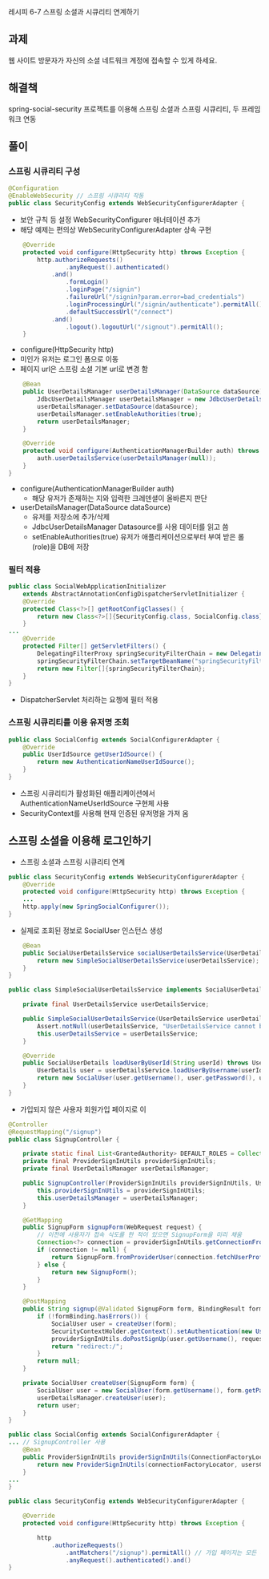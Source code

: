 레시피 6-7 스프링 소셜과 시큐리티 연계하기

## 과제
웹 사이트 방문자가 자신의 소셜 네트워크 계정에 접속할 수 있게 하세요.

## 해결책
spring-social-security 프로젝트를 이용해 스프링 소셜과 스프링 시큐리티, 두 프레임워크 연동

## 풀이

### 스프링 시큐리티 구성
```java
@Configuration
@EnableWebSecurity // 스프링 시큐리티 작동
public class SecurityConfig extends WebSecurityConfigurerAdapter {

```
- 보안 규칙 등 설정 WebSecurityConfigurer 애너테이션 추가
- 해당 예제는 편의상 WebSecurityConfigurerAdapter 상속 구현

```java
    @Override
    protected void configure(HttpSecurity http) throws Exception {
        http.authorizeRequests()
                .anyRequest().authenticated()
            .and()
                .formLogin()
                .loginPage("/signin")
                .failureUrl("/signin?param.error=bad_credentials")
                .loginProcessingUrl("/signin/authenticate").permitAll()
                .defaultSuccessUrl("/connect")
            .and()
                .logout().logoutUrl("/signout").permitAll();
    }
```
- configure(HttpSecurity http)
- 미인가 유저는 로그인 폼으로 이동
- 페이지 url은 스프링 소셜 기본 url로 변경 함

```java
    @Bean
    public UserDetailsManager userDetailsManager(DataSource dataSource) {
        JdbcUserDetailsManager userDetailsManager = new JdbcUserDetailsManager();
        userDetailsManager.setDataSource(dataSource);
        userDetailsManager.setEnableAuthorities(true);
        return userDetailsManager;
    }

    @Override
    protected void configure(AuthenticationManagerBuilder auth) throws Exception {
        auth.userDetailsService(userDetailsManager(null));
    }
}
```
- configure(AuthenticationManagerBuilder auth)
    - 해당 유저가 존재하는 지와 입력한 크레덴셜이 올바른지 판단
- userDetailsManager(DataSource dataSource)
    - 유저를 저장소에 추가/삭제
    - JdbcUserDetailsManager Datasource를 사용 데이터를 읽고 씀
    - setEnableAuthorities(true) 유저가 애플리케이션으로부터 부여 받은 롤(role)을 DB에 저장

### 필터 적용
```java
public class SocialWebApplicationInitializer
    extends AbstractAnnotationConfigDispatcherServletInitializer {
    @Override
    protected Class<?>[] getRootConfigClasses() {
        return new Class<?>[]{SecurityConfig.class, SocialConfig.class};
    }
...
    @Override
    protected Filter[] getServletFilters() {
        DelegatingFilterProxy springSecurityFilterChain = new DelegatingFilterProxy();
        springSecurityFilterChain.setTargetBeanName("springSecurityFilterChain");
        return new Filter[]{springSecurityFilterChain};
    }
}
```
- DispatcherServlet 처리하는 요쳉에 필터 적용

### 스프링 시큐리티를 이용 유저명 조회
```java
public class SocialConfig extends SocialConfigurerAdapter {
    @Override
    public UserIdSource getUserIdSource() {
        return new AuthenticationNameUserIdSource();
    }
}
```
- 스프링 시큐리티가 활성화된 애플리케이션에서 AuthenticationNameUserIdSource 구현체 사용
- SecurityContext를 사용해 현재 인증된 유저명을 가져 옴

스프링 소셜을 이용해 로그인하기
---
- 스프링 소셜과 스프링 시큐리티 연계
```java
public class SecurityConfig extends WebSecurityConfigurerAdapter {
    @Override
    protected void configure(HttpSecurity http) throws Exception {
    ...
    http.apply(new SpringSocialConfigurer());
}
```
- 실제로 조회된 정보로 SocialUser 인스턴스 생성
```java
    @Bean
    public SocialUserDetailsService socialUserDetailsService(UserDetailsService userDetailsService) {
        return new SimpleSocialUserDetailsService(userDetailsService);
    }
}

public class SimpleSocialUserDetailsService implements SocialUserDetailsService {

    private final UserDetailsService userDetailsService;

    public SimpleSocialUserDetailsService(UserDetailsService userDetailsService) {
        Assert.notNull(userDetailsService, "UserDetailsService cannot be null.");
        this.userDetailsService = userDetailsService;
    }

    @Override
    public SocialUserDetails loadUserByUserId(String userId) throws UsernameNotFoundException, DataAccessException {
        UserDetails user = userDetailsService.loadUserByUsername(userId);
        return new SocialUser(user.getUsername(), user.getPassword(), user.getAuthorities());
    }
}
```

- 가입되지 않은 사용자 회원가입 페이지로 이
```java
@Controller
@RequestMapping("/signup")
public class SignupController {

    private static final List<GrantedAuthority> DEFAULT_ROLES = Collections.singletonList(new SimpleGrantedAuthority("USER"));
    private final ProviderSignInUtils providerSignInUtils;
    private final UserDetailsManager userDetailsManager;

    public SignupController(ProviderSignInUtils providerSignInUtils, UserDetailsManager userDetailsManager) {
        this.providerSignInUtils = providerSignInUtils;
        this.userDetailsManager = userDetailsManager;
    }

    @GetMapping
    public SignupForm signupForm(WebRequest request) {
        // 이전에 사용자가 접속 식도를 한 적이 있으면 SignupForm을 미리 채움
        Connection<?> connection = providerSignInUtils.getConnectionFromSession(request);
        if (connection != null) {
            return SignupForm.fromProviderUser(connection.fetchUserProfile());
        } else {
            return new SignupForm();
        }
    }

    @PostMapping
    public String signup(@Validated SignupForm form, BindingResult formBinding, WebRequest request) {
        if (!formBinding.hasErrors()) {
            SocialUser user = createUser(form);
            SecurityContextHolder.getContext().setAuthentication(new UsernamePasswordAuthenticationToken(user.getUsername(), null, user.getAuthorities()));
            providerSignInUtils.doPostSignUp(user.getUsername(), request);
            return "redirect:/";
        }
        return null;
    }

    private SocialUser createUser(SignupForm form) {
        SocialUser user = new SocialUser(form.getUsername(), form.getPassword(), DEFAULT_ROLES);
        userDetailsManager.createUser(user);
        return user;
    }
}

public class SocialConfig extends SocialConfigurerAdapter {
... // SignupController 사용
    @Bean
    public ProviderSignInUtils providerSignInUtils(ConnectionFactoryLocator connectionFactoryLocator, UsersConnectionRepository usersConnectionRepository) {
        return new ProviderSignInUtils(connectionFactoryLocator, usersConnectionRepository);
    }
...
}

public class SecurityConfig extends WebSecurityConfigurerAdapter {

    @Override
    protected void configure(HttpSecurity http) throws Exception {

        http
            .authorizeRequests()
                .antMatchers("/signup").permitAll() // 가입 페이지는 모든 사용자가 접속 할 수 있도록 추가
                .anyRequest().authenticated().and()
}
```

